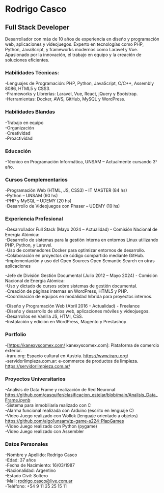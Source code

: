 # Rodrigo Casco 
## Full Stack Developer

Desarrollador con más de 10 años de experiencia en diseño y programación web, aplicaciones y videojuegos. Experto en tecnologías como PHP, Python, JavaScript, y frameworks modernos como Laravel y Vue. Apasionado por la innovación, el trabajo en equipo y la creación de soluciones eficientes.

### Habilidades Técnicas:

-Lenguajes de Programación: PHP, Python, JavaScript, C/C++, Assembly 8086, HTML5 y CSS3. <br>
-Frameworks y Librerías: Laravel, Vue, React, jQuery y Bootstrap.<br>
-Herramientas: Docker, AWS, GitHub, MySQL y WordPress.<br>

### Habilidades Blandas

-Trabajo en equipo<br>
-Organización<br>
-Creatividad<br>
-Proactividad<br>

### Educación

-Técnico en Programación Informática, UNSAM – Actualmente cursando 3° año.

### Cursos Complementarios

-Programación Web (HTML, JS, CSS3) – IT MASTER (84 hs)<br>
-Python – UNSAM (90 hs)<br>
-PHP y MySQL – UDEMY (20 hs)<br>
-Desarrollo de Videojuegos con Phaser – UDEMY (10 hs)<br>

### Experiencia Profesional

-Desarrollador Full Stack (Mayo 2024 – Actualidad) - Comisión Nacional de Energía Atómica:<br>
  -Desarrollo de sistemas para la gestión interna en entornos Linux utilizando PHP, Python, y Laravel.<br>
  -Uso de contenedores Docker para optimizar entornos de desarrollo.<br>
  -Colaboración en proyectos de código compartido mediante GitHub.<br>
  -Implementación y uso del Open Sources Open Semantic Search en otras aplicaciones<br>

-Jefe de División Gestión Documental (Julio 2012 – Mayo 2024) - Comisión Nacional de Energía Atómica:<br>
  -Uso y dictado de cursos sobre sistemas de gestión documental.<br>
  -Creación de páginas internas en WordPress, HTML5 y PHP.<br>
  -Coordinación de equipos en modalidad híbrida para proyectos internos.<br>

-Diseño y Programación Web (Abril 2016 – Actualidad) - Freelance<br>
  -Diseño y desarrollo de sitios web, aplicaciones móviles y videojuegos.<br>
  -Desarrollos en Vanilla JS, HTMl, CSS.<br>
  -Instalación y edición en WordPress, Magento y Prestashop.<br>

### Portfolio

-[https://kanexyscomex.com/ kanexyscomex.com]: Plataforma de comercio exterior. <br>
-iraru.org: Espacio cultural en Austria. https://www.iraru.org/<br>
-servidorlimpieza.com.ar: e-commerce de productos de limpieza. https://servidorlimpieza.com.ar/<br>

### Proyectos Universitarios

-Analisis de Data Frame y realización de Red Neuronal https://github.com/casquifer/clasificacion_estelar/blob/main/Analisis_Data_Frame.ipynb<br>
-Sistema para inmobiliaria realizado con C<br>
-Alarma funcional realizada con Arduino (escrito en lenguaje C)<br>
-Video Juego realizado con Wollok (lenguaje orientado a objetos) https://github.com/algo1unsam/tp-game-s224-PlapGames<br>
-Video Juego realizado con Python (pygame)<br>
-Video Juego realizado con Assembler<br>

### Datos Personales

-Nombre y Apellido: Rodrigo Casco<br>
-Edad: 37 años<br>
-Fecha de Nacimiento: 16/03/1987<br>
-Nacionalidad: Argentino<br>
-Estado Civil: Soltero<br>
-Mail: rodrigo.casco@live.com.ar<br>
-Teléfono: +54 9 11 35 25 15 11<br>
